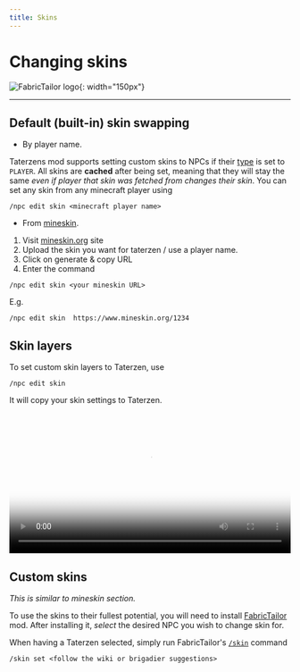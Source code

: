 ```yaml
---
title: Skins
---
```



# Changing skins
![FabricTailor logo](https://cdn.modrinth.com/data/g8w1NapE/icon.png){: width="150px"}

---


## Default (built-in) skin swapping

* By player name.

Taterzens mod supports setting custom skins to NPCs
if their [type](./types.md) is set to `PLAYER`.
All skins are **cached** after being set, meaning that they
will stay the same *even if player that skin was fetched from changes their skin*.
You can set any skin from any minecraft player using
```
/npc edit skin <minecraft player name>
```

* From [mineskin](https://www.mineskin.org).
1. Visit [mineskin.org](https://www.mineskin.org) site
2. Upload the skin you want for taterzen / use a player name.
3. Click on generate & copy URL
4. Enter the command
```
/npc edit skin <your mineskin URL>
```
E.g.
```
/npc edit skin  https://www.mineskin.org/1234
```



## Skin layers
To set custom skin layers to Taterzen, use
```
/npc edit skin
```
It will copy your skin settings to Taterzen.

<video controls="true" allowfullscreen="true" poster="../../assets/img/skin_layer_change_poster.png" width="100%">
	<source src="../../assets/video/skin_layer_change.mp4" type="video/mp4">
	<p>Your browser does not support the video element.</p>
</video>


## Custom skins

*This is similar to mineskin section.*


To use the skins to their fullest potential, you will need
to install [FabricTailor](https://modrinth.com/mod/FabricTailor) mod.
After installing it, *select* the desired NPC you wish to change skin for.

When having a Taterzen selected, simply run FabricTailor's [`/skin`](https://github.com/samolego/FabricTailor/wiki) command
```
/skin set <follow the wiki or brigadier suggestions>
```
